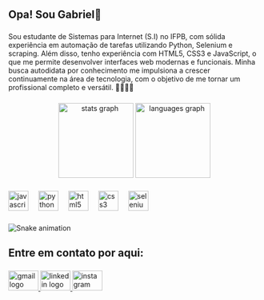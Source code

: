 <h2 align="left">Opa! Sou Gabriel👋</h2>

###

<p align="left">Sou estudante de Sistemas para Internet (S.I) no IFPB, com sólida experiência em automação de tarefas utilizando Python, Selenium e scraping. Além disso, tenho experiência com HTML5, CSS3 e JavaScript, o que me permite desenvolver interfaces web modernas e funcionais. Minha busca autodidata por conhecimento me impulsiona a crescer continuamente na área de tecnologia, com o objetivo de me tornar um profissional completo e versátil. 👾👨🏾‍💻</p>

###

<div align="center">
  <img src="https://github-readme-stats.vercel.app/api?username=gabrielsndev&hide_title=false&hide_rank=false&show_icons=true&include_all_commits=true&count_private=true&disable_animations=false&theme=midnight-purple&locale=en&hide_border=false&order=1" height="150" alt="stats graph"  />
  <img src="https://github-readme-stats.vercel.app/api/top-langs?username=gabrielsndev&locale=en&hide_title=false&layout=compact&card_width=320&langs_count=5&theme=midnight-purple&hide_border=false&order=2" height="150" alt="languages graph"  />
</div>

###

<div align="left">
  <img src="https://cdn.jsdelivr.net/gh/devicons/devicon/icons/javascript/javascript-original.svg" height="40" alt="javascript logo"  />
  <img width="12" />
  <img src="https://cdn.simpleicons.org/python/3776AB" height="40" alt="python logo"  />
  <img width="12" />
  <img src="https://cdn.jsdelivr.net/gh/devicons/devicon/icons/html5/html5-original.svg" height="40" alt="html5 logo"  />
  <img width="12" />
  <img src="https://cdn.jsdelivr.net/gh/devicons/devicon/icons/css3/css3-original.svg" height="40" alt="css3 logo"  />
  <img width="12" />
  <img src="https://cdn.jsdelivr.net/gh/devicons/devicon/icons/selenium/selenium-original.svg" height="40" alt="selenium logo"  />
</div>

###

<img src="https://raw.githubusercontent.com/gabrielsndev/gabrielsndev/output/snake.svg" alt="Snake animation" />

###

<h2 align="left">Entre em contato por aqui:</h2>

###

<div align="left">
  <a href="gabrielsn300@gmail.com" target="_blank">
    <img src="https://raw.githubusercontent.com/maurodesouza/profile-readme-generator/master/src/assets/icons/social/gmail/default.svg" width="60" height="40" alt="gmail logo"  />
  </a>
  <a href="https://www.linkedin.com/in/gabriel-sn-30569b312?utm_source=share&utm_campaign=share_via&utm_content=profile&utm_medium=android_app" target="_blank">
    <img src="https://raw.githubusercontent.com/maurodesouza/profile-readme-generator/master/src/assets/icons/social/linkedin/default.svg" width="60" height="40" alt="linkedin logo"  />
  </a>
  <a href="https://www.instagram.com/vsfdgab?utm_source=qr&igsh=aTM3OWg1cTdmYTE3" target="_blank">
    <img src="https://raw.githubusercontent.com/maurodesouza/profile-readme-generator/master/src/assets/icons/social/instagram/default.svg" width="60" height="40" alt="instagram logo"  />
  </a>
</div>

###

